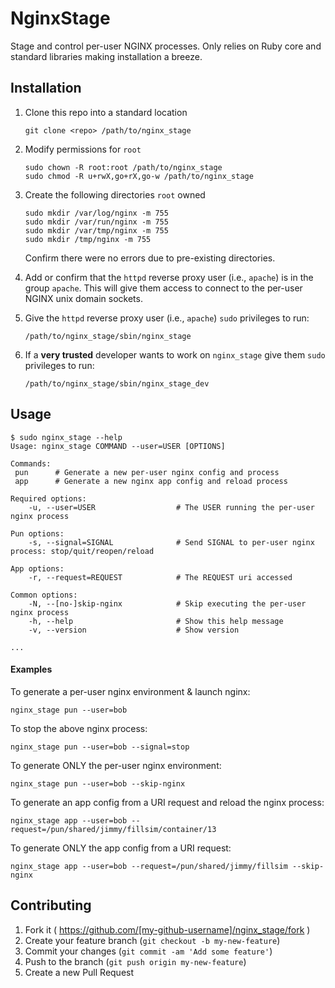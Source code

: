 # NginxStage

Stage and control per-user NGINX processes. Only relies on Ruby core and
standard libraries making installation a breeze.

## Installation

1. Clone this repo into a standard location

    ```
    git clone <repo> /path/to/nginx_stage
    ```

2. Modify permissions for `root`

    ```
    sudo chown -R root:root /path/to/nginx_stage
    sudo chmod -R u+rwX,go+rX,go-w /path/to/nginx_stage
    ```

3. Create the following directories `root` owned

    ```
    sudo mkdir /var/log/nginx -m 755
    sudo mkdir /var/run/nginx -m 755
    sudo mkdir /var/tmp/nginx -m 755
    sudo mkdir /tmp/nginx -m 755
    ```

    Confirm there were no errors due to pre-existing directories.

4. Add or confirm that the `httpd` reverse proxy user (i.e., `apache`) is in
   the group `apache`. This will give them access to connect to the per-user
   NGINX unix domain sockets.

5. Give the `httpd` reverse proxy user (i.e., `apache`) `sudo` privileges to
   run:

    ```
    /path/to/nginx_stage/sbin/nginx_stage
    ```

6. If a **very trusted** developer wants to work on `nginx_stage` give them
   `sudo` privileges to run:

    ```
    /path/to/nginx_stage/sbin/nginx_stage_dev
    ```

## Usage

```shell
$ sudo nginx_stage --help
Usage: nginx_stage COMMAND --user=USER [OPTIONS]

Commands:
 pun      # Generate a new per-user nginx config and process
 app      # Generate a new nginx app config and reload process

Required options:
    -u, --user=USER                  # The USER running the per-user nginx process

Pun options:
    -s, --signal=SIGNAL              # Send SIGNAL to per-user nginx process: stop/quit/reopen/reload

App options:
    -r, --request=REQUEST            # The REQUEST uri accessed

Common options:
    -N, --[no-]skip-nginx            # Skip executing the per-user nginx process
    -h, --help                       # Show this help message
    -v, --version                    # Show version

...
```

#### Examples

To generate a per-user nginx environment & launch nginx:

    nginx_stage pun --user=bob

To stop the above nginx process:

    nginx_stage pun --user=bob --signal=stop

To generate ONLY the per-user nginx environment:

    nginx_stage pun --user=bob --skip-nginx

To generate an app config from a URI request and reload the nginx process:

    nginx_stage app --user=bob --request=/pun/shared/jimmy/fillsim/container/13

To generate ONLY the app config from a URI request:

    nginx_stage app --user=bob --request=/pun/shared/jimmy/fillsim --skip-nginx


## Contributing

1. Fork it ( https://github.com/[my-github-username]/nginx_stage/fork )
2. Create your feature branch (`git checkout -b my-new-feature`)
3. Commit your changes (`git commit -am 'Add some feature'`)
4. Push to the branch (`git push origin my-new-feature`)
5. Create a new Pull Request

